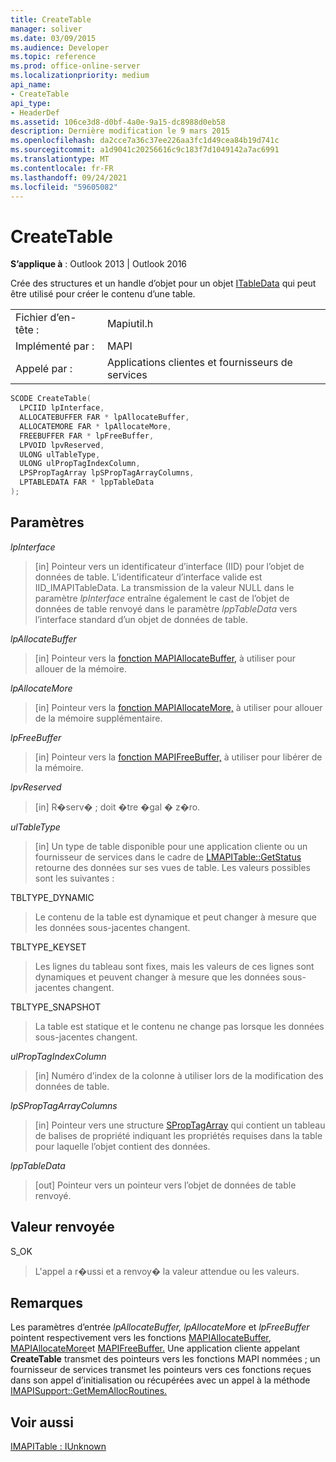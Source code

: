 ```yaml
---
title: CreateTable
manager: soliver
ms.date: 03/09/2015
ms.audience: Developer
ms.topic: reference
ms.prod: office-online-server
ms.localizationpriority: medium
api_name:
- CreateTable
api_type:
- HeaderDef
ms.assetid: 106ce3d8-d0bf-4a0e-9a15-dc8988d0eb58
description: Dernière modification le 9 mars 2015
ms.openlocfilehash: da2cce7a36c37ee226aa3fc1d49cea84b19d741c
ms.sourcegitcommit: a1d9041c20256616c9c183f7d1049142a7ac6991
ms.translationtype: MT
ms.contentlocale: fr-FR
ms.lasthandoff: 09/24/2021
ms.locfileid: "59605082"
---
```

# <a name="createtable"></a>CreateTable

  
  
**S’applique à** : Outlook 2013 | Outlook 2016 
  
Crée des structures et un handle d’objet pour un objet [ITableData](itabledataiunknown.md) qui peut être utilisé pour créer le contenu d’une table. 
  
|||
|:-----|:-----|
|Fichier d’en-tête :  <br/> |Mapiutil.h  <br/> |
|Implémenté par :  <br/> |MAPI  <br/> |
|Appelé par :  <br/> |Applications clientes et fournisseurs de services  <br/> |
   
```cpp
SCODE CreateTable(
  LPCIID lpInterface,
  ALLOCATEBUFFER FAR * lpAllocateBuffer,
  ALLOCATEMORE FAR * lpAllocateMore,
  FREEBUFFER FAR * lpFreeBuffer,
  LPVOID lpvReserved,
  ULONG ulTableType,
  ULONG ulPropTagIndexColumn,
  LPSPropTagArray lpSPropTagArrayColumns,
  LPTABLEDATA FAR * lppTableData
);
```

## <a name="parameters"></a>Paramètres

 _lpInterface_
  
> [in] Pointeur vers un identificateur d’interface (IID) pour l’objet de données de table. L’identificateur d’interface valide est IID_IMAPITableData. La transmission de la valeur NULL dans le paramètre  _lpInterface_ entraîne également le cast de l’objet de données de table renvoyé dans le paramètre  _lppTableData_ vers l’interface standard d’un objet de données de table. 
    
 _lpAllocateBuffer_
  
> [in] Pointeur vers la [fonction MAPIAllocateBuffer,](mapiallocatebuffer.md) à utiliser pour allouer de la mémoire. 
    
 _lpAllocateMore_
  
> [in] Pointeur vers la [fonction MAPIAllocateMore,](mapiallocatemore.md) à utiliser pour allouer de la mémoire supplémentaire. 
    
 _lpFreeBuffer_
  
> [in] Pointeur vers la [fonction MAPIFreeBuffer,](mapifreebuffer.md) à utiliser pour libérer de la mémoire. 
    
 _lpvReserved_
  
> [in] R�serv� ; doit �tre �gal � z�ro. 
    
 _ulTableType_
  
> [in] Un type de table disponible pour une application cliente ou un fournisseur de services dans le cadre de [LMAPITable::GetStatus](imapitable-getstatus.md) retourne des données sur ses vues de table. Les valeurs possibles sont les suivantes : 
    
TBLTYPE_DYNAMIC 
  
> Le contenu de la table est dynamique et peut changer à mesure que les données sous-jacentes changent. 
    
TBLTYPE_KEYSET 
  
> Les lignes du tableau sont fixes, mais les valeurs de ces lignes sont dynamiques et peuvent changer à mesure que les données sous-jacentes changent. 
    
TBLTYPE_SNAPSHOT 
  
> La table est statique et le contenu ne change pas lorsque les données sous-jacentes changent. 
    
 _ulPropTagIndexColumn_
  
> [in] Numéro d’index de la colonne à utiliser lors de la modification des données de table. 
    
 _lpSPropTagArrayColumns_
  
> [in] Pointeur vers une structure [SPropTagArray](sproptagarray.md) qui contient un tableau de balises de propriété indiquant les propriétés requises dans la table pour laquelle l’objet contient des données. 
    
 _lppTableData_
  
> [out] Pointeur vers un pointeur vers l’objet de données de table renvoyé.
    
## <a name="return-value"></a>Valeur renvoyée

S_OK 
  
> L'appel a r�ussi et a renvoy� la valeur attendue ou les valeurs.
    
## <a name="remarks"></a>Remarques

Les paramètres d’entrée _lpAllocateBuffer,_ _lpAllocateMore_ et _lpFreeBuffer_ pointent respectivement vers les fonctions [MAPIAllocateBuffer](mapiallocatebuffer.md), [MAPIAllocateMore](mapiallocatemore.md)et [MAPIFreeBuffer.](mapifreebuffer.md) Une application cliente appelant **CreateTable** transmet des pointeurs vers les fonctions MAPI nommées ; un fournisseur de services transmet les pointeurs vers ces fonctions reçues dans son appel d’initialisation ou récupérées avec un appel à la méthode [IMAPISupport::GetMemAllocRoutines.](imapisupport-getmemallocroutines.md) 
  
## <a name="see-also"></a>Voir aussi



[IMAPITable : IUnknown](imapitableiunknown.md)

